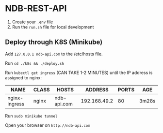 # NDB-REST-API

1. Create your `.env` file
2. Run the `run.sh` file for local development

## Deploy through K8S (Minikube)
Add `127.0.0.1 ndb-api.com` to the /etc/hosts file.

Run `cd ./k8s && ./deploy.sh`

Run `kubectl get ingress` (CAN TAKE 1-2 MINUTES) until the IP address is assigned to nginx:

| NAME           | CLASS   | HOSTS         | ADDRESS        | PORTS | AGE    |
|----------------|---------|---------------|----------------|-------|--------|
| nginx-ingress  | nginx   | ndb-api.com   | 192.168.49.2   | 80    | 3m28s  |

Run `sudo minikube tunnel`

Open your browser on `http://ndb-api.com`
